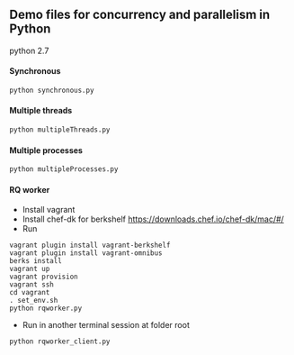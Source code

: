 ## Demo files for concurrency and parallelism in Python

python 2.7

#### Synchronous
```python
python synchronous.py
```

#### Multiple threads
```python
python multipleThreads.py
```

#### Multiple processes
```python
python multipleProcesses.py
```

#### RQ worker

- Install vagrant
- Install chef-dk for berkshelf https://downloads.chef.io/chef-dk/mac/#/
- Run
```
vagrant plugin install vagrant-berkshelf
vagrant plugin install vagrant-omnibus
berks install
vagrant up
vagrant provision
vagrant ssh
cd vagrant
. set_env.sh
python rqworker.py
```
- Run in another terminal session at folder root
```
python rqworker_client.py
```
